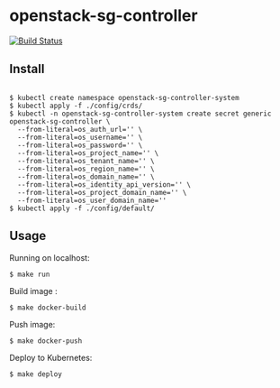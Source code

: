 # openstack-sg-controller

[![Build Status](https://travis-ci.org/takaishi/openstack-sg-controller.svg?branch=master)](https://travis-ci.org/takaishi/openstack-sg-controller)

## Install

```

$ kubectl create namespace openstack-sg-controller-system
$ kubectl apply -f ./config/crds/
$ kubectl -n openstack-sg-controller-system create secret generic openstack-sg-controller \
  --from-literal=os_auth_url='' \
  --from-literal=os_username='' \
  --from-literal=os_password='' \
  --from-literal=os_project_name='' \
  --from-literal=os_tenant_name='' \
  --from-literal=os_region_name='' \
  --from-literal=os_domain_name='' \
  --from-literal=os_identity_api_version='' \
  --from-literal=os_project_domain_name='' \
  --from-literal=os_user_domain_name=''
$ kubectl apply -f ./config/default/
```

## Usage

Running on localhost:

```
$ make run
```

Build image :

```
$ make docker-build
```

Push image:

```
$ make docker-push
```

Deploy to Kubernetes:

```
$ make deploy
```



